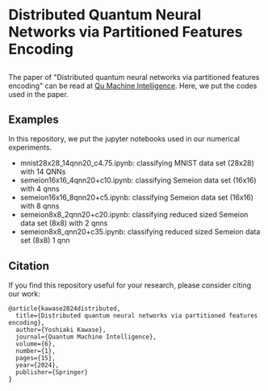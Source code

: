 # Distributed Quantum Neural Networks via Partitioned Features Encoding
##
The paper of "Distributed quantum neural networks via partitioned features encoding" can be read at [Qu
 Machine Intelligence](https://rdcu.be/dAVb9). Here, we put the codes used in the paper. 

## Examples
In this repository, 
we put the jupyter notebooks used in our numerical experiments. 

- mnist28x28_14qnn20_c4.75.ipynb: classifying MNIST data set (28x28) with 14 QNNs
- semeion16x16_4qnn20+c10.ipynb: classifying Semeion data set (16x16) with 4 qnns
- semeion16x16_8qnn20+c5.ipynb: classifying Semeion data set (16x16) with 8 qnns
- semeion8x8_2qnn20+c20.ipynb: classifying reduced sized  Semeion data set (8x8) with 2 qnns
- semeion8x8_qnn20+c35.ipynb: classifying reduced sized  Semeion data set (8x8) 1 qnn
## Citation
If you find this repository useful for your research, please consider citing our work:
```
@article{kawase2024distributed,
  title={Distributed quantum neural networks via partitioned features encoding},
  author={Yoshiaki Kawase},
  journal={Quantum Machine Intelligence},
  volume={6},
  number={1},
  pages={15},
  year={2024},
  publisher={Springer}
}
```